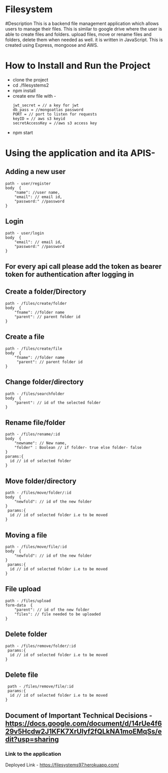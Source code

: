 # Filesystem

#Description
This is a backend file management application which allows users to manage their files. This is similar to google drive where the user is able to create files and folders. upload files, move or rename files and folders, delete them when needed as well. it is written in JavaScript. This is created using Express, mongoose and AWS.

# How to Install and Run the Project
- clone the project
- cd ./filesystems2
- npm install
- create env file with - 
     ```
     jwt_secret = // a key for jwt
     db_pass = //mongoatlas password
     PORT = // port to listen for requests
     keyID = // aws s3 keyid
     secretAccessKey = //aws s3 access key
     ```
- npm start

# Using the application and ita APIS- 
  ## Adding a new user 
    path - user/register
    body  {
        "name": //user name,
        "email": // email id,
        "password:" //password
    }
  ## Login
    path - user/login
    body  {
        "email": // email id,
        "password:" //password
    }
 
  ## For every api call please add the token as bearer token for authentication after logging in
  
  ## Create a folder/Directory 
    path - /files/create/folder 
    body  {
        "fname": //folder name
        "parent": // parent folder id
    }
  
 ## Create a file 
    path - /files/create/file
    body  {
        "fname": //folder name
         "parent": // parent folder id
    }
    
 ## Change folder/directory
    path - /files/searchfolder
    body  {
        "parent": // id of the selected folder
    }
 ## Rename file/folder
    path - /files/rename/:id
    body  {
        "newname": // New name,
        "folder" : Boolean // if folder- true else folder- false
    }
    params:{
      id // id of selected folder
    }
 ## Move folder/directory
    path - /files/move/folder/:id 
    body  {
        "newfold": // id of the new folder 
    }
     params:{
      id // id of selected folder i.e to be moved
    }
 ## Moving a file 
    path - /files/move/file/:id 
    body  {
        "newfold": // id of the new folder 
    }
     params:{
      id // id of selected folder i.e to be moved
    }
    
 ## File upload 
    path - /files/upload 
    form-data  {
        "parent": // id of the new folder 
        "files": // file needed to be uploaded
    }
    
 ## Delete folder
    path - /files/remove/folder/:id 
     params:{
      id // id of selected folder i.e to be moved
    }
## Delete file
     path - /files/remove/file/:id 
     params:{
      id // id of selected folder i.e to be moved
    }

## Document of Important Technical Decisions - https://docs.google.com/document/d/14rUe4f629v5Hcdw2J1KFK7XrUlyf2fQLkNA1moEMqSs/edit?usp=sharing

### Link to the application 
   Deployed Link - https://filesystems97.herokuapp.com/
